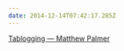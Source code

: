 ```yaml
---
date: 2014-12-14T07:42:17.285Z
---
```

[Tablogging — Matthew Palmer](http://matthewpalmer.net/blog/2014/12/14/tablogging/)

